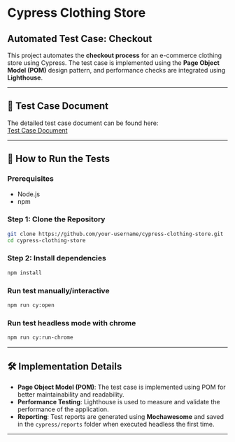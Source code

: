 # Cypress Clothing Store

## Automated Test Case: Checkout

This project automates the **checkout process** for an e-commerce clothing store using Cypress. The test case is implemented using the **Page Object Model (POM)** design pattern, and performance checks are integrated using **Lighthouse**.

---

## 📄 Test Case Document
The detailed test case document can be found here:  
[Test Case Document](https://docs.google.com/document/d/1yjukSZ9E0ZSF6bFdtNiwZVKo8FfLzUARjJzUpPPhS14/edit?usp=sharing)

---

## 🚀 How to Run the Tests

### Prerequisites
- Node.js
- npm

### Step 1: Clone the Repository
```bash
git clone https://github.com/your-username/cypress-clothing-store.git
cd cypress-clothing-store
```

### Step 2: Install dependencies
```bash
npm install
```

### Run test manually/interactive
```bash
npm run cy:open
```

### Run test headless mode with chrome
```bash
npm run cy:run-chrome
```
---

## 🛠️ Implementation Details
- **Page Object Model (POM)**: The test case is implemented using POM for better maintainability and readability.  
- **Performance Testing**: Lighthouse is used to measure and validate the performance of the application.  
- **Reporting**: Test reports are generated using **Mochawesome** and saved in the `cypress/reports` folder when executed headless the first time.

---
